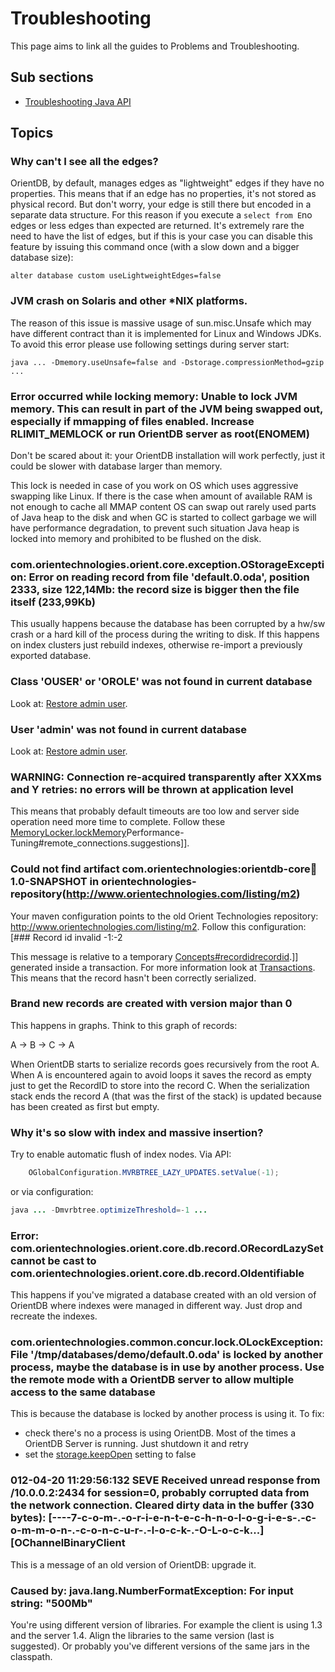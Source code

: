 # Troubleshooting

This page aims to link all the guides to Problems and Troubleshooting.

## Sub sections
- [Troubleshooting Java API](Troubleshooting-Java.md)

## Topics

### Why can't I see all the edges?

OrientDB, by default, manages edges as "lightweight" edges if they have no properties. This means that if an edge has no properties, it's not stored as physical record. But don't worry, your edge is still there but encoded in a separate data structure. For this reason if you execute a ```select from E```no edges or less edges than expected are returned. It's extremely rare the need to have the list of edges, but if this is your case you can disable this feature by issuing this command once (with a slow down and a bigger database size):

    alter database custom useLightweightEdges=false

### JVM crash on Solaris and other *NIX platforms.
The reason of this issue is massive usage of sun.misc.Unsafe which may have different contract than it is
implemented for Linux and Windows JDKs. To avoid this error please use following settings during server start:

    java ... -Dmemory.useUnsafe=false and -Dstorage.compressionMethod=gzip ...

### Error occurred while locking memory: Unable to lock JVM memory. This can result in part of the JVM being swapped out, especially if mmapping of files enabled. Increase RLIMIT_MEMLOCK or run OrientDB server as root(ENOMEM)

Don't be scared about it: your OrientDB installation will work perfectly, just it could be slower with database larger than memory.

This lock is needed in case of you work on OS which uses aggressive swapping like Linux. If there is the case when amount of available RAM is not enough to cache all MMAP content OS can swap out rarely used parts of Java heap to the disk and when GC is started to collect garbage we will have performance degradation, to prevent such situation Java heap is locked into memory and prohibited to be flushed on the disk.
### com.orientechnologies.orient.core.exception.OStorageException: Error on reading record from file 'default.0.oda', position 2333, size 122,14Mb: the record size is bigger then the file itself (233,99Kb)

This usually happens because the database has been corrupted by a hw/sw crash or a hard kill of the process during the writing to disk. If this happens on index clusters just rebuild indexes, otherwise re-import a previously exported database.

### Class 'OUSER' or 'OROLE' was not found in current database
Look at: [Restore admin user](Security.md#restore-admin-user).

### User 'admin' was not found in current database
Look at: [Restore admin user](Security.md#restore-admin-user).

### WARNING: Connection re-acquired transparently after XXXms and Y retries: no errors will be thrown at application level

This means that probably default timeouts are too low and server side operation need more time to complete. Follow these  [MemoryLocker.lockMemory](MemoryLocker.lockMemory.md)Performance-Tuning#remote_connections.suggestions]].

### Could not find artifact com.orientechnologies:orientdb-core:jar:1.0-SNAPSHOT in orientechnologies-repository(http://www.orientechnologies.com/listing/m2)

Your maven configuration points to the old Orient Technologies repository: http://www.orientechnologies.com/listing/m2. Follow this configuration: [### Record id invalid -1:-2

This message is relative to a temporary [Concepts#recordidrecordid](Download.md#via_maven_repository).]] generated inside a transaction. For more information look at [Transactions](Transactions.md). This means that the record hasn't been correctly serialized.

### Brand new records are created with version major than 0

This happens in graphs. Think to this graph of records:

A -> B -> C -> A

When OrientDB starts to serialize records goes recursively from the root A. When A is encountered again to avoid loops it saves the record as empty just to get the RecordID to store into the record C. When the serialization stack ends the record A (that was the first of the stack) is updated because has been created as first but empty.

### Why it's so slow with index and massive insertion?

Try to enable automatic flush of index nodes. Via API:
```java
    OGlobalConfiguration.MVRBTREE_LAZY_UPDATES.setValue(-1);
```
or via configuration:
```java
java ... -Dmvrbtree.optimizeThreshold=-1 ...
```

### Error: com.orientechnologies.orient.core.db.record.ORecordLazySet cannot be cast to com.orientechnologies.orient.core.db.record.OIdentifiable

This happens if you've migrated a database created with an old version of OrientDB where indexes were managed in different way. Just drop and recreate the indexes.

### com.orientechnologies.common.concur.lock.OLockException: File '/tmp/databases/demo/default.0.oda' is locked by another process, maybe the database is in use by another process. Use the remote mode with a OrientDB server to allow multiple access to the same database

This is because the database is locked by another process is using it. To fix:
- check there's no a process is using OrientDB. Most of the times a OrientDB Server is running. Just shutdown it and retry
- set the [storage.keepOpen](http://code.google.com/p/orient/wiki/PerformanceTuning#Parameters) setting to false


### 012-04-20 11:29:56:132 SEVE Received unread response from /10.0.0.2:2434 for session=0, probably corrupted data from the network connection. Cleared dirty data in the buffer (330 bytes): [----7-c-o-m-.-o-r-i-e-n-t-e-c-h-n-o-l-o-g-i-e-s-.-c-o-m-m-o-n-.-c-o-n-c-u-r-.-l-o-c-k-.-O-L-o-c-k...] [OChannelBinaryClient

This is a message of an old version of OrientDB: upgrade it.

### Caused by: java.lang.NumberFormatException: For input string: "500Mb"
You're using different version of libraries. For example the client is using 1.3 and the server 1.4. Align the libraries to the same version (last is suggested). Or probably you've different versions of the same jars in the classpath.
